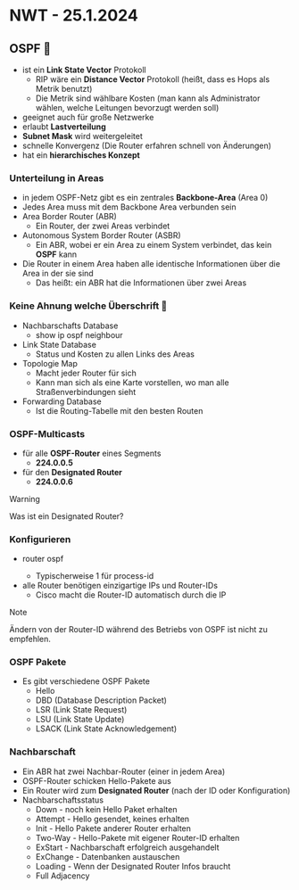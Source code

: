 # NWT - 25.1.2024

## OSPF 🤡
- ist ein **Link State Vector** Protokoll
  - RIP wäre ein **Distance Vector** Protokoll (heißt, dass es Hops als Metrik benutzt)
  - Die Metrik sind wählbare Kosten (man kann als Administrator wählen, welche Leitungen bevorzugt werden soll)
- geeignet auch für große Netzwerke
- erlaubt **Lastverteilung**
- **Subnet Mask** wird weitergeleitet
- schnelle Konvergenz (Die Router erfahren schnell von Änderungen)
- hat ein **hierarchisches Konzept**

### Unterteilung in Areas
- in jedem OSPF-Netz gibt es ein zentrales **Backbone-Area** (Area 0)
- Jedes Area muss mit dem Backbone Area verbunden sein
- Area Border Router (ABR)
  - Ein Router, der zwei Areas verbindet
- Autonomous System Border Router (ASBR)
  - Ein ABR, wobei er ein Area zu einem System verbindet, das kein **OSPF** kann
- Die Router in einem Area haben alle identische Informationen über die Area in der sie sind
  - Das heißt: ein ABR hat die Informationen über zwei Areas

### Keine Ahnung welche Überschrift 🤡
- Nachbarschafts Database
  - show ip ospf neighbour
- Link State Database
  - Status und Kosten zu allen Links des Areas
- Topologie Map
  - Macht jeder Router für sich
  - Kann man sich als eine Karte vorstellen, wo man alle Straßenverbindungen sieht
- Forwarding Database
  - Ist die Routing-Tabelle mit den besten Routen

### OSPF-Multicasts
- für alle **OSPF-Router** eines Segments
  - **224.0.0.5**
- für den **Designated Router**
  - **224.0.0.6**
> [!WARNING]
> Was ist ein Designated Router?

### Konfigurieren
- router ospf <process-id>
  - Typischerweise 1 für process-id
- alle Router benötigen einzigartige IPs und Router-IDs
  - Cisco macht die Router-ID automatisch durch die IP
> [!NOTE]
> Ändern von der Router-ID während des Betriebs von OSPF ist nicht zu empfehlen.

### OSPF Pakete
- Es gibt verschiedene OSPF Pakete
  - Hello
  - DBD (Database Description Packet)
  - LSR (Link State Request)
  - LSU (Link State Update)
  - LSACK (Link State Acknowledgement)
 
### Nachbarschaft
- Ein ABR hat zwei Nachbar-Router (einer in jedem Area)
- OSPF-Router schicken Hello-Pakete aus
- Ein Router wird zum **Designated Router** (nach der ID oder Konfiguration)
- Nachbarschaftsstatus
  - Down - noch kein Hello Paket erhalten
  - Attempt - Hello gesendet, keines erhalten
  - Init - Hello Pakete anderer Router erhalten
  - Two-Way - Hello-Pakete mit eigener Router-ID erhalten
  - ExStart - Nachbarschaft erfolgreich ausgehandelt
  - ExChange - Datenbanken austauschen
  - Loading - Wenn der Designated Router Infos braucht
  - Full Adjacency
